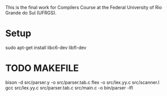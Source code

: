 This is the final work for Compilers Course at the Federal University of Rio Grande do Sul (UFRGS).

# Setup

sudo apt-get install libc6-dev libfl-dev

# TODO MAKEFILE
bison -d src/parser.y -o src/parser.tab.c
flex -o src/lex.yy.c src/scanner.l
gcc src/lex.yy.c src/parser.tab.c src/main.c -o bin/parser -lfl
